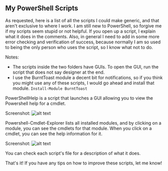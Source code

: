 ## My PowerShell Scripts
As requested, here is a list of all the scripts I could make generic, and that aren't exclusive to where I work.  I am still new to PowerShell, so forgive me if my scripts seem stupid or not helpful.  If you open up a script, I explain what it does in the comments.  Also, in general I need to add in some more error checking and verification of success, because normally I am so used to being the only person who uses the script, so I know what not to do.

Notes:
* The scripts inside the two folders have GUIs.  To open the GUI, run the script that does not say designer at the end.
* I use the BurntToast module a decent bit for notifications, so if you think you might use any of these scripts, I would go ahead and install that module. `Install-Module BurntToast`

PowerShellHelp is a script that launches a GUI allowing you to view the Powershell help for a cmdlet.

Screenshot:
![alt text](https://www.jesserussell.net/wp-content/uploads/2017/11/powershellhelp1.png)

Powershell-Cmdlet-Explorer lists all installed modules, and by clicking on a module, you can see the cmdlets for that module. When you click on a cmdlet, you can see the help information for it.

Screenshot:
![alt text](https://www.jesserussell.net/wp-content/uploads/2018/01/powershell-cmdlet-explorer2.png)

You can check each script's file for a description of what it does.

That's it!  If you have any tips on how to improve these scripts, let me know!
